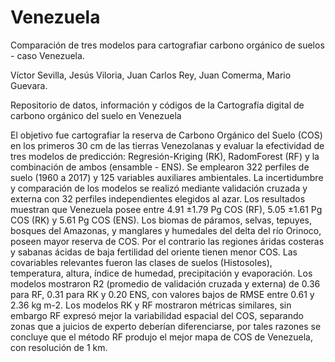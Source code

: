 # Venezuela

Comparación de tres modelos para cartografiar carbono orgánico de suelos - caso Venezuela.

Víctor Sevilla, Jesús Viloria, Juan Carlos Rey, Juan Comerma, Mario Guevara.

Repositorio de datos, información y códigos de la Cartografía digital de carbono orgánico del suelo en Venezuela

El objetivo fue cartografiar la reserva de Carbono Orgánico del Suelo (COS) en los primeros 30 cm de las 
tierras Venezolanas y evaluar la efectividad de tres modelos de predicción: Regresión-Kriging (RK), 
RadomForest (RF) y la combinación de ambos (ensamble - ENS). Se emplearon 322 perfiles de suelo 
(1960 a 2017) y 125 variables auxiliares ambientales. La incertidumbre y comparación de los modelos se 
realizó mediante validación cruzada y externa con 32 perfiles independientes elegidos al azar. Los 
resultados muestran que Venezuela posee entre 4.91 ±1.79 Pg COS (RF), 5.05 ±1.61 Pg COS (RK) y 
5.61 Pg COS (ENS). Los biomas de páramos, selvas, tepuyes, bosques del Amazonas, y manglares y 
humedales del delta del río Orinoco, poseen mayor reserva de COS. Por el contrario las regiones áridas 
costeras y sabanas ácidas de baja fertilidad del oriente tienen menor COS. Las covariables relevantes 
fueron las clases de suelos (Histosoles), temperatura, altura, índice de humedad, precipitación y 
evaporación. Los modelos mostraron R2 (promedio de validación cruzada y externa) de 0.36 para RF, 
0.31 para RK y 0.20 ENS, con valores bajos de RMSE entre 0.61 y 2.36 kg m-2. Los modelos RK y RF 
mostraron métricas similares, sin embargo RF expresó mejor la variabilidad espacial del COS, separando 
zonas que a juicios de experto deberían diferenciarse, por tales razones se concluye que el método RF 
produjo el mejor mapa de COS de Venezuela, con resolución de 1 km.
